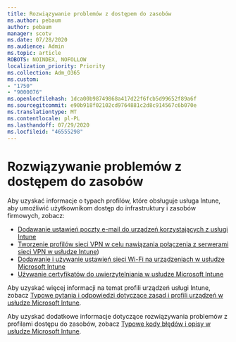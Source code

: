 ```yaml
---
title: Rozwiązywanie problemów z dostępem do zasobów
ms.author: pebaum
author: pebaum
manager: scotv
ms.date: 07/28/2020
ms.audience: Admin
ms.topic: article
ROBOTS: NOINDEX, NOFOLLOW
localization_priority: Priority
ms.collection: Adm_O365
ms.custom:
- "1750"
- "9000076"
ms.openlocfilehash: 1dca00b98749868a417d22f6fcb5d99652f89a6f
ms.sourcegitcommit: e90b918f02102cd9764881c2d8c914567c6b070e
ms.translationtype: MT
ms.contentlocale: pl-PL
ms.lasthandoff: 07/29/2020
ms.locfileid: "46555298"
---
```

# <a name="troubleshoot-resource-access-issues"></a>Rozwiązywanie problemów z dostępem do zasobów

Aby uzyskać informacje o typach profilów, które obsługuje usługa Intune, aby umożliwić użytkownikom dostęp do infrastruktury i zasobów firmowych, zobacz:

- [Dodawanie ustawień poczty e-mail do urządzeń korzystających z usługi Intune](https://docs.microsoft.com/intune/email-settings-configure)
- [Tworzenie profilów sieci VPN w celu nawiązania połączenia z serwerami sieci VPN w usłudze Intune](https://docs.microsoft.com/intune/vpn-settings-configure))
- [Dodawanie i używanie ustawień sieci Wi-Fi na urządzeniach w usłudze Microsoft Intune](https://docs.microsoft.com/intune/wi-fi-settings-configure)
- [Używanie certyfikatów do uwierzytelniania w usłudze Microsoft Intune](https://docs.microsoft.com/intune/certificates-configure)

Aby uzyskać więcej informacji na temat profili urządzeń usługi Intune, zobacz [Typowe pytania i odpowiedzi dotyczące zasad i profili urządzeń w usłudze Microsoft Intune](https://docs.microsoft.com/intune/device-profile-troubleshoot).

Aby uzyskać dodatkowe informacje dotyczące rozwiązywania problemów z profilami dostępu do zasobów, zobacz [Typowe kody błędów i opisy w usłudze Microsoft Intune](https://docs.microsoft.com/intune/troubleshoot-company-resource-access-problems).